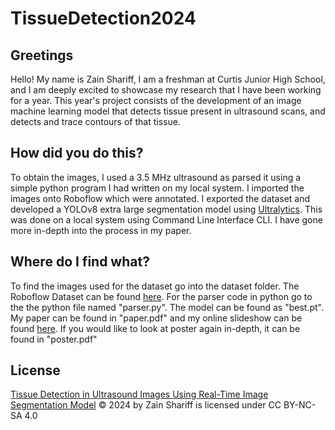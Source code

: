 # TissueDetection2024
## Greetings
Hello! My name is Zain Shariff, I am a freshman at Curtis Junior High School, and I am deeply excited to showcase my research that I have been working for a year. This year's project consists of the development of an image machine learning model that detects tissue present in ultrasound scans, and detects and trace contours of that tissue.

## How did you do this?
To obtain the images, I used a 3.5 MHz ultrasound as parsed it using a simple python program I had written on my local system. I imported the images onto Roboflow which were annotated. I exported the dataset and developed a YOLOv8 extra large segmentation model using [Ultralytics](https://github.com/ultralytics/ultralytics). This was done on a local system using Command Line Interface CLI.
I have gone more in-depth into the process in my paper.

## Where do I find what?
To find the images used for the dataset go into the dataset folder. The Roboflow Dataset can be found [here](https://universe.roboflow.com/zshar/segmentation-tissue-detectionpt3). For the parser code in python go to the the python file named "parser.py". The model can be found as "best.pt".
My paper can be found in "paper.pdf" and my online slideshow can be found [here](https://docs.google.com/presentation/d/1RDuuYSYptCqnq6JYPsUbXoJ0kYnZSjMX2GxqWrOv4VA/edit?usp=sharing). If you would like to look at poster again in-depth, it can be found in "poster.pdf"

## License
[Tissue Detection in Ultrasound Images Using Real-Time Image Segmentation Model](https://github.com/zshariff6506/TissueDetection2024) © 2024 by Zain Shariff is licensed under CC BY-NC-SA 4.0
